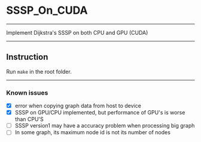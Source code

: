 # SSSP_On_CUDA

---

Implement Dijkstra's SSSP on both CPU and GPU (CUDA)

---

## Instruction

Run `make` in the root folder.


---

### Known issues
- [x] error when copying graph data from host to device
- [x] SSSP on GPU/CPU implemented, but performance of GPU's is worse than CPU'S
- [ ] SSSP version1 may have a accuracy problem when processing big graph
- [ ] In some graph, its maximum node id is not its number of nodes